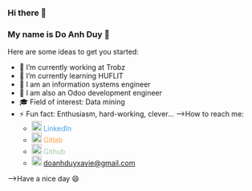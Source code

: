 ### Hi there 👋
### My name is Do Anh Duy 💙

Here are some ideas to get you started:

- 🔭 I’m currently working at Trobz
- 🌱 I’m currently learning HUFLIT
- 👯 I am an information systems engineer
- 🤔 I am also an Odoo development engineer
- 🎓 Field of interest: Data mining
- ⚡ Fun fact: Enthusiasm, hard-working, clever...
-->How to reach me:
   * <a href="https://www.linkedin.com/in/xavie-do14" target="_blank" style="color: #40A2E3; text-decoration: none;">
      <img width="20" height="20" src="https://img.icons8.com/doodle/24/linkedin--v2.png" alt="linkedin--v2"/>
         LinkedIn
      </a>
   * <a href="https://gitlab.com/Saint1411" target="_blank" style="color: #FFA447; text-decoration: none;">
      <img width="20" height="20" src="https://img.icons8.com/color/30/gitlab.png" alt="gitlab"/>
         Gitlab
      </a>
   * <a href="https://github.com/Saint1411" target="_blank" style="color: #A3C9AA; text-decoration: none;">
      <img width="20" height="20" src="https://img.icons8.com/nolan/24/github.png" alt="github"/>
         Github
      </a>
   * <img width="20" height="20" src="https://img.icons8.com/doodle/48/apple-mail.png" alt="apple-mail"/> doanhduyxavie@gmail.com


-->Have a nice day 😄
